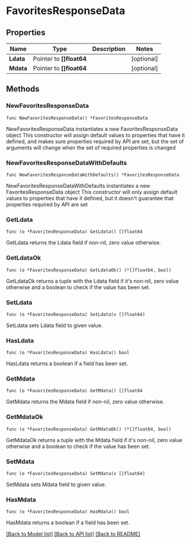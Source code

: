 # FavoritesResponseData

## Properties

Name | Type | Description | Notes
------------ | ------------- | ------------- | -------------
**Ldata** | Pointer to **[]float64** |  | [optional] 
**Mdata** | Pointer to **[]float64** |  | [optional] 

## Methods

### NewFavoritesResponseData

`func NewFavoritesResponseData() *FavoritesResponseData`

NewFavoritesResponseData instantiates a new FavoritesResponseData object
This constructor will assign default values to properties that have it defined,
and makes sure properties required by API are set, but the set of arguments
will change when the set of required properties is changed

### NewFavoritesResponseDataWithDefaults

`func NewFavoritesResponseDataWithDefaults() *FavoritesResponseData`

NewFavoritesResponseDataWithDefaults instantiates a new FavoritesResponseData object
This constructor will only assign default values to properties that have it defined,
but it doesn't guarantee that properties required by API are set

### GetLdata

`func (o *FavoritesResponseData) GetLdata() []float64`

GetLdata returns the Ldata field if non-nil, zero value otherwise.

### GetLdataOk

`func (o *FavoritesResponseData) GetLdataOk() (*[]float64, bool)`

GetLdataOk returns a tuple with the Ldata field if it's non-nil, zero value otherwise
and a boolean to check if the value has been set.

### SetLdata

`func (o *FavoritesResponseData) SetLdata(v []float64)`

SetLdata sets Ldata field to given value.

### HasLdata

`func (o *FavoritesResponseData) HasLdata() bool`

HasLdata returns a boolean if a field has been set.

### GetMdata

`func (o *FavoritesResponseData) GetMdata() []float64`

GetMdata returns the Mdata field if non-nil, zero value otherwise.

### GetMdataOk

`func (o *FavoritesResponseData) GetMdataOk() (*[]float64, bool)`

GetMdataOk returns a tuple with the Mdata field if it's non-nil, zero value otherwise
and a boolean to check if the value has been set.

### SetMdata

`func (o *FavoritesResponseData) SetMdata(v []float64)`

SetMdata sets Mdata field to given value.

### HasMdata

`func (o *FavoritesResponseData) HasMdata() bool`

HasMdata returns a boolean if a field has been set.


[[Back to Model list]](../README.md#documentation-for-models) [[Back to API list]](../README.md#documentation-for-api-endpoints) [[Back to README]](../README.md)



